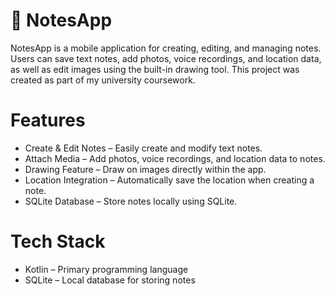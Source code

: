 # 📝 NotesApp

NotesApp is a mobile application for creating, editing, and managing notes. Users can save text notes, add photos, voice recordings, and location data, as well as edit images using the built-in drawing tool. This project was created as part of my university coursework.

# Features
- Create & Edit Notes – Easily create and modify text notes.
- Attach Media – Add photos, voice recordings, and location data to notes.
- Drawing Feature – Draw on images directly within the app.
- Location Integration – Automatically save the location when creating a note.
- SQLite Database – Store notes locally using SQLite.

# Tech Stack
- Kotlin – Primary programming language
- SQLite – Local database for storing notes
